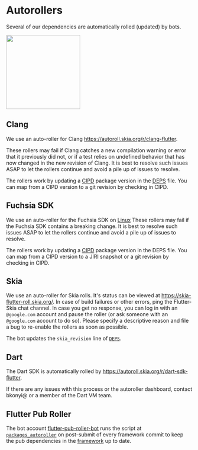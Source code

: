 # Autorollers

Several of our dependencies are automatically rolled (updated) by bots.

<img src="https://media1.tenor.com/m/8WV-qfNTVRMAAAAd/autobots-rollout-cat.gif" height="200" />

## Clang

We use an auto-roller for Clang <https://autoroll.skia.org/r/clang-flutter>.

These rollers may fail if Clang catches a new compilation warning or error that
it previously did not, or if a test relies on undefined behavior that has now
changed in the new revision of Clang. It is best to resolve such issues ASAP to
let the rollers continue and avoid a pile up of issues to resolve.

The rollers work by updating a
[CIPD](https://chrome-infra-packages.appspot.com/p/fuchsia/third_party/clang/)
package version in the [DEPS](../../DEPS) file. You can map from a CIPD version
to a git revision by checking in CIPD.

## Fuchsia SDK

We use an auto-roller for the Fuchsia SDK on
[Linux](https://autoroll.skia.org/r/fuchsia-linux-sdk-flutter) These rollers may
fail if the Fuchsia SDK contains a breaking change. It is best to resolve such
issues ASAP to let the rollers continue and avoid a pile up of issues to
resolve.

The rollers work by updating a
[CIPD](https://chrome-infra-packages.appspot.com/p/fuchsia/sdk/core) package
version in the DEPS file. You can map from a CIPD version to a JIRI snapshot or
a git revision by checking in CIPD.

## Skia

We use an auto-roller for Skia rolls. It's status can be viewed at
<https://skia-flutter-roll.skia.org/>. In case of build failures or other
errors, ping the Flutter-Skia chat channel. In case you get no response, you can
log in with an `@google.com` account and pause the roller (or ask someone with
an `@google.com` account to do so). Please specify a descriptive reason and file
a bug to re-enable the rollers as soon as possible.

The bot updates the `skia_revision` line of [`DEPS`](../../DEPS).

## Dart

The Dart SDK is automatically rolled by
<https://autoroll.skia.org/r/dart-sdk-flutter>.

If there are any issues with this process or the autoroller dashboard, contact
bkonyi@ or a member of the Dart VM team.

## Flutter Pub Roller

The bot account
[flutter-pub-roller-bot](https://github.com/flutter-pub-roller-bot) runs the
script at [`packages_autoroller`](../../dev/packages_autoroller) on post-submit
of every framework commit to keep the pub dependencies in the
[framework](https://github.com/flutter/flutter) up to date.
